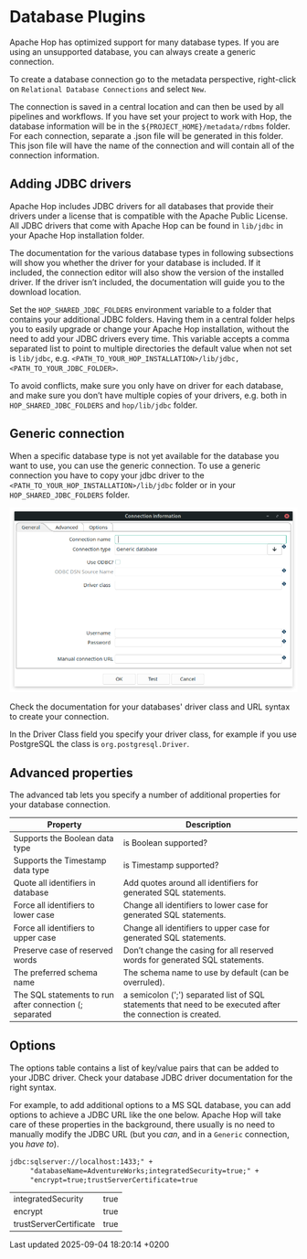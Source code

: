 <div id="header">

# Database Plugins

</div>

<div id="content">

<div id="preamble">

<div class="sectionbody">

<div class="paragraph">

Apache Hop has optimized support for many database types. If you are using an unsupported database, you can always create a generic connection.

</div>

<div class="paragraph">

To create a database connection go to the metadata perspective, right-click on `Relational Database Connections` and select `New`.

</div>

<div class="paragraph">

The connection is saved in a central location and can then be used by all pipelines and workflows. If you have set your project to work with Hop, the database information will be in the `${PROJECT_HOME}/metadata/rdbms` folder. For each connection, separate a .json file will be generated in this folder. This json file will have the name of the connection and will contain all of the connection information.

</div>

</div>

</div>

<div class="sect1">

## Adding JDBC drivers

<div class="sectionbody">

<div class="paragraph">

Apache Hop includes JDBC drivers for all databases that provide their drivers under a license that is compatible with the Apache Public License. All JDBC drivers that come with Apache Hop can be found in `lib/jdbc` in your Apache Hop installation folder.

</div>

<div class="paragraph">

The documentation for the various database types in following subsections will show you whether the driver for your database is included. If it included, the connection editor will also show the version of the installed driver. If the driver isn’t included, the documentation will guide you to the download location.

</div>

<div class="paragraph">

Set the `HOP_SHARED_JDBC_FOLDERS` environment variable to a folder that contains your additional JDBC folders. Having them in a central folder helps you to easily upgrade or change your Apache Hop installation, without the need to add your JDBC drivers every time. This variable accepts a comma separated list to point to multiple directories the default value when not set is `lib/jdbc`, e.g. `<PATH_TO_YOUR_HOP_INSTALLATION>/lib/jdbc,<PATH_TO_YOUR_JDBC_FOLDER>`.

</div>

<div class="paragraph">

To avoid conflicts, make sure you only have on driver for each database, and make sure you don’t have multiple copies of your drivers, e.g. both in `HOP_SHARED_JDBC_FOLDERS` and `hop/lib/jdbc` folder.

</div>

</div>

</div>

<div class="sect1">

## Generic connection

<div class="sectionbody">

<div class="paragraph">

When a specific database type is not yet available for the database you want to use, you can use the generic connection. To use a generic connection you have to copy your jdbc driver to the `<PATH_TO_YOUR_HOP_INSTALLATION>/lib/jdbc` folder or in your `HOP_SHARED_JDBC_FOLDERS` folder.

</div>

<div class="imageblock">

<div class="content">

![Generic Connection Dialog](../assets/images/generic_connection.png)

</div>

</div>

<div class="paragraph">

Check the documentation for your databases' driver class and URL syntax to create your connection.

</div>

<div class="paragraph">

In the Driver Class field you specify your driver class, for example if you use PostgreSQL the class is `org.postgresql.Driver`.

</div>

</div>

</div>

<div class="sect1">

## Advanced properties

<div class="sectionbody">

<div class="paragraph">

The advanced tab lets you specify a number of additional properties for your database connection.

</div>

| Property                                                | Description                                                                                                  |
| ------------------------------------------------------- | ------------------------------------------------------------------------------------------------------------ |
| Supports the Boolean data type                          | is Boolean supported?                                                                                        |
| Supports the Timestamp data type                        | is Timestamp supported?                                                                                      |
| Quote all identifiers in database                       | Add quotes around all identifiers for generated SQL statements.                                              |
| Force all identifiers to lower case                     | Change all identifiers to lower case for generated SQL statements.                                           |
| Force all identifiers to upper case                     | Change all identifiers to upper case for generated SQL statements.                                           |
| Preserve case of reserved words                         | Don’t change the casing for all reserved words for generated SQL statements.                                 |
| The preferred schema name                               | The schema name to use by default (can be overruled).                                                        |
| The SQL statements to run after connection (; separated | a semicolon (';') separated list of SQL statements that need to be executed after the connection is created. |

</div>

</div>

<div class="sect1">

## Options

<div class="sectionbody">

<div class="paragraph">

The options table contains a list of key/value pairs that can be added to your JDBC driver. Check your database JDBC driver documentation for the right syntax.

</div>

<div class="paragraph">

For example, to add additional options to a MS SQL database, you can add options to achieve a JDBC URL like the one below. Apache Hop will take care of these properties in the background, there usually is no need to manually modify the JDBC URL (but you *can*, and in a `Generic` connection, you *have to*).

</div>

<div class="listingblock">

<div class="content">

``` highlight
jdbc:sqlserver://localhost:1433;" +
     "databaseName=AdventureWorks;integratedSecurity=true;" +
     "encrypt=true;trustServerCertificate=true
```

</div>

</div>

|                        |      |
| ---------------------- | ---- |
| integratedSecurity     | true |
| encrypt                | true |
| trustServerCertificate | true |

</div>

</div>

</div>

<div id="footer">

<div id="footer-text">

Last updated 2025-09-04 18:20:14 +0200

</div>

</div>
